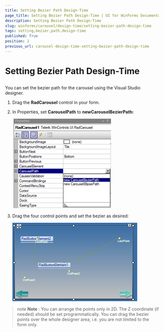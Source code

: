 ```yaml
---
title: Setting Bezier Path Design-Time
page_title: Setting Bezier Path Design-Time | UI for WinForms Documentation
description: Setting Bezier Path Design-Time
slug: winforms/carousel/design-time/setting-bezier-path-design-time
tags: setting,bezier,path,design-time
published: True
position: 2
previous_url: carousel-design-time-setting-bezier-path-design-time
---
```


# Setting Bezier Path Design-Time



## 

You can set the bezier path for the carousel using the Visual Studio designer. 

1. Drag the __RadCarousel__ control in your form. 

2. In Properties, set __CarouselPath__ to __newCarouselBezierPath:__

	![carousel-design-time-setting-bezier-path-design-time 001](images/carousel-design-time-setting-bezier-path-design-time001.png)



3. Drag the four control points and set the bezier as desired:

	![carousel-design-time-setting-bezier-path-design-time 002](images/carousel-design-time-setting-bezier-path-design-time002.png)

>note  __Note__ : You can arrange the points only in 2D. The Z coordinate (if needed) should be set programmatically.
>You can drag the bezier points over the whole designer area, i.e. you are not limited to the form only.
>





